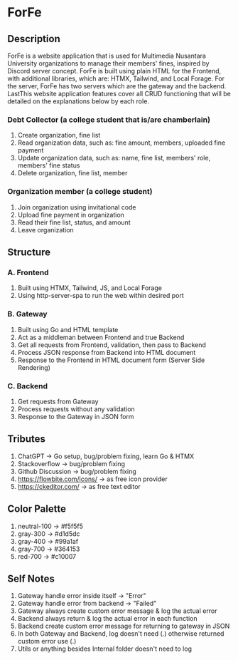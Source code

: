 # ForFe

## Description

ForFe is a website application that is used for Multimedia Nusantara University organizations to manage their members' fines, inspired by Discord server concept. ForFe is built using plain HTML for the Frontend, with additional libraries, which are: HTMX, Tailwind, and Local Forage. For the server, ForFe has two servers which are the gateway and the backend. LastThis website application features cover all CRUD functioning that will be detailed on the explanations below by each role.

### Debt Collector (a college student that is/are chamberlain)

1. Create organization, fine list
2. Read organization data, such as: fine amount, members, uploaded fine payment
3. Update organization data, such as: name, fine list, members' role, members' fine status
4. Delete organization, fine list, member

### Organization member (a college student)

1. Join organization using invitational code
2. Upload fine payment in organization
3. Read their fine list, status, and amount
4. Leave organization

## Structure

### A. Frontend

1. Built using HTMX, Tailwind, JS, and Local Forage
2. Using http-server-spa to run the web within desired port

### B. Gateway

1. Built using Go and HTML template
2. Act as a middleman between Frontend and true Backend
3. Get all requests from Frontend, validation, then pass to Backend
4. Process JSON response from Backend into HTML document
5. Response to the Frontend in HTML document form (Server Side Rendering)

### C. Backend

1. Get requests from Gateway
2. Process requests without any validation
3. Response to the Gateway in JSON form

## Tributes

1. ChatGPT -> Go setup, bug/problem fixing, learn Go & HTMX
2. Stackoverflow -> bug/problem fixing
3. Github Discussion -> bug/problem fixing
4. https://flowbite.com/icons/ -> as free icon provider
5. https://ckeditor.com/ -> as free text editor

## Color Palette

1. neutral-100 -> #f5f5f5
2. gray-300 -> #d1d5dc
3. gray-400 -> #99a1af
4. gray-700 -> #364153
5. red-700 -> #c10007

## Self Notes

1. Gateway handle error inside itself -> "Error"
2. Gateway handle error from backend -> "Failed"
3. Gateway always create custom error message & log the actual error
4. Backend always return & log the actual error in each function
5. Backend create custom error message for returning to gateway in JSON
6. In both Gateway and Backend, log doesn't need (.) otherwise returned custom error use (.)
7. Utils or anything besides Internal folder doesn't need to log
